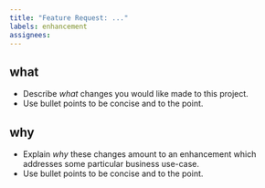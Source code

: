 ```yaml
---
title: "Feature Request: ..."
labels: enhancement
assignees: 
---
```


## what
* Describe *what* changes you would like made to this project. 
* Use bullet points to be concise and to the point.

## why
* Explain *why* these changes amount to an enhancement which addresses some particular business use-case.
* Use bullet points to be concise and to the point.

